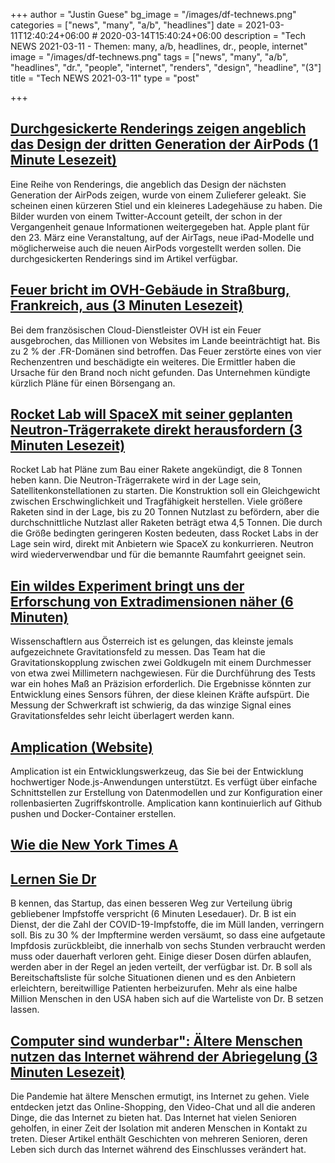 +++
author = "Justin Guese"
bg_image = "/images/df-technews.png"
categories = ["news", "many", "a/b", "headlines"]
date = 2021-03-11T12:40:24+06:00 # 2020-03-14T15:40:24+06:00
description = "Tech NEWS 2021-03-11 - Themen: many, a/b, headlines, dr., people, internet"
image = "/images/df-technews.png"
tags = ["news", "many", "a/b", "headlines", "dr.", "people", "internet", "renders", "design", "headline", "(3"]
title = "Tech NEWS 2021-03-11"
type = "post"

+++

## [Durchgesickerte Renderings zeigen angeblich das Design der dritten Generation der AirPods (1 Minute Lesezeit)](https://www.macrumors.com/2021/03/10/leaked-renders-for-third-gen-airpods/)

 Eine Reihe von Renderings, die angeblich das Design der nächsten Generation der AirPods zeigen, wurde von einem Zulieferer geleakt. Sie scheinen einen kürzeren Stiel und ein kleineres Ladegehäuse zu haben. Die Bilder wurden von einem Twitter-Account geteilt, der schon in der Vergangenheit genaue Informationen weitergegeben hat. Apple plant für den 23. März eine Veranstaltung, auf der AirTags, neue iPad-Modelle und möglicherweise auch die neuen AirPods vorgestellt werden sollen. Die durchgesickerten Renderings sind im Artikel verfügbar.

## [Feuer bricht im OVH-Gebäude in Straßburg, Frankreich, aus (3 Minuten Lesezeit)](https://www.reuters.com/article/us-france-ovh-fire-idUSKBN2B20NU)

 Bei dem französischen Cloud-Dienstleister OVH ist ein Feuer ausgebrochen, das Millionen von Websites im Lande beeinträchtigt hat. Bis zu 2 % der .FR-Domänen sind betroffen. Das Feuer zerstörte eines von vier Rechenzentren und beschädigte ein weiteres. Die Ermittler haben die Ursache für den Brand noch nicht gefunden. Das Unternehmen kündigte kürzlich Pläne für einen Börsengang an.

## [Rocket Lab will SpaceX mit seiner geplanten Neutron-Trägerrakete direkt herausfordern (3 Minuten Lesezeit)](https://arstechnica.com/science/2021/03/with-the-neutron-booster-rocket-lab-shows-its-not-afraid-of-taking-on-spacex/)

 Rocket Lab hat Pläne zum Bau einer Rakete angekündigt, die 8 Tonnen heben kann. Die Neutron-Trägerrakete wird in der Lage sein, Satellitenkonstellationen zu starten. Die Konstruktion soll ein Gleichgewicht zwischen Erschwinglichkeit und Tragfähigkeit herstellen. Viele größere Raketen sind in der Lage, bis zu 20 Tonnen Nutzlast zu befördern, aber die durchschnittliche Nutzlast aller Raketen beträgt etwa 4,5 Tonnen. Die durch die Größe bedingten geringeren Kosten bedeuten, dass Rocket Labs in der Lage sein wird, direkt mit Anbietern wie SpaceX zu konkurrieren. Neutron wird wiederverwendbar und für die bemannte Raumfahrt geeignet sein.

## [Ein wildes Experiment bringt uns der Erforschung von Extradimensionen näher (6 Minuten)](https://www.vice.com/en/article/93w4vz/a-wild-experiment-just-got-us-closer-to-exploring-extra-dimensions)

 Wissenschaftlern aus Österreich ist es gelungen, das kleinste jemals aufgezeichnete Gravitationsfeld zu messen. Das Team hat die Gravitationskopplung zwischen zwei Goldkugeln mit einem Durchmesser von etwa zwei Millimetern nachgewiesen. Für die Durchführung des Tests war ein hohes Maß an Präzision erforderlich. Die Ergebnisse könnten zur Entwicklung eines Sensors führen, der diese kleinen Kräfte aufspürt. Die Messung der Schwerkraft ist schwierig, da das winzige Signal eines Gravitationsfeldes sehr leicht überlagert werden kann.

## [Amplication (Website)](https://amplication.com/?ref=producthunt)

 Amplication ist ein Entwicklungswerkzeug, das Sie bei der Entwicklung hochwertiger Node.js-Anwendungen unterstützt. Es verfügt über einfache Schnittstellen zur Erstellung von Datenmodellen und zur Konfiguration einer rollenbasierten Zugriffskontrolle. Amplication kann kontinuierlich auf Github pushen und Docker-Container erstellen.

## [Wie die New York Times A](https://blog.tjcx.me/p/new-york-times-ab-testing)



## [Lernen Sie Dr](https://www.theverge.com/2021/3/9/22320344/dr-b-covid-vaccine-standby-list-coronavirus-immunization-overflow)

 B kennen, das Startup, das einen besseren Weg zur Verteilung übrig gebliebener Impfstoffe verspricht (6 Minuten Lesedauer). Dr. B ist ein Dienst, der die Zahl der COVID-19-Impfstoffe, die im Müll landen, verringern soll. Bis zu 30 % der Impftermine werden versäumt, so dass eine aufgetaute Impfdosis zurückbleibt, die innerhalb von sechs Stunden verbraucht werden muss oder dauerhaft verloren geht. Einige dieser Dosen dürfen ablaufen, werden aber in der Regel an jeden verteilt, der verfügbar ist. Dr. B soll als Bereitschaftsliste für solche Situationen dienen und es den Anbietern erleichtern, bereitwillige Patienten herbeizurufen. Mehr als eine halbe Million Menschen in den USA haben sich auf die Warteliste von Dr. B setzen lassen.

## [Computer sind wunderbar": Ältere Menschen nutzen das Internet während der Abriegelung (3 Minuten Lesezeit)](https://www.theguardian.com/society/2021/mar/10/computers-are-marvellous-older-people-embrace-internet-in-lockdown)

 Die Pandemie hat ältere Menschen ermutigt, ins Internet zu gehen. Viele entdecken jetzt das Online-Shopping, den Video-Chat und all die anderen Dinge, die das Internet zu bieten hat. Das Internet hat vielen Senioren geholfen, in einer Zeit der Isolation mit anderen Menschen in Kontakt zu treten. Dieser Artikel enthält Geschichten von mehreren Senioren, deren Leben sich durch das Internet während des Einschlusses verändert hat.

